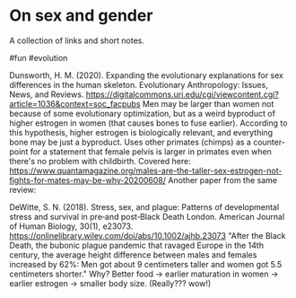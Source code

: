 # On sex and gender

A collection of links and short notes.

#fun #evolution

Dunsworth, H. M. (2020). Expanding the evolutionary explanations for sex differences in the human skeleton. Evolutionary Anthropology: Issues, News, and Reviews.
https://digitalcommons.uri.edu/cgi/viewcontent.cgi?article=1036&context=soc_facpubs
Men may be larger than women not because of some evolutionary optimization, but as a weird byproduct of higher estrogen in women (that causes bones to fuse earlier). According to this hypothesis, higher estrogen is biologically relevant, and everything bone may be just a byproduct.
Uses other primates (chimps) as a counter-point for a statement that female pelvis is larger in primates even when there's no problem with childbirth.
Covered here:
https://www.quantamagazine.org/males-are-the-taller-sex-estrogen-not-fights-for-mates-may-be-why-20200608/
Another paper from the same review:

DeWitte, S. N. (2018). Stress, sex, and plague: Patterns of developmental stress and survival in pre‐and post‐Black Death London. American Journal of Human Biology, 30(1), e23073.
https://onlinelibrary.wiley.com/doi/abs/10.1002/ajhb.23073
"After the Black Death, the bubonic plague pandemic that ravaged Europe in the 14th century, the average height difference between males and females increased by 62%: Men got about 9 centimeters taller and women got 5.5 centimeters shorter." Why? Better food → earlier maturation in women → earlier estrogen → smaller body size. (Really??? wow!)